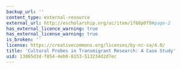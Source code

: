 ```yaml
---
backup_url: ''
content_type: external-resource
external_url: http://escholarship.org/uc/item/1f68p0f8#page-2
has_external_licence_warning: true
has_external_license_warning: true
is_broken: ''
license: https://creativecommons.org/licenses/by-nc-sa/4.0/
title: 'Cultural Probes in Transmigrant Research: A Case Study'
uid: 13865d3d-f854-4eb0-8153-513234d2d7ec
---
```


